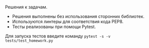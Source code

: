 Решения к задачам.

- Решения выполнены без использования сторонних библиотек.
- Используются линтеры для соответствия кода PEP8.
- Тесты реализованы при помощи Pytest.

Для запуска тестов введите команду `pytest -s -v tests/test_homework.py`